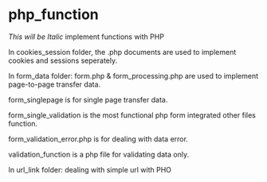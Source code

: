 php_function
============

*This will be Italic* implement functions with PHP

In cookies_session folder, the .php documents are used to implement cookies and sessions seperately.

In form_data folder:
form.php & form_processing.php are used to implement page-to-page transfer data.

form_singlepage is for single page transfer data.

form_single_validation is the most functional php form integrated other files function.

form_validation_error.php is for dealing with data error.

validation_function is a php file for validating data only.

In url_link folder: dealing with simple url with PHO
